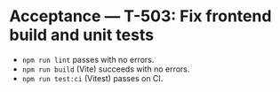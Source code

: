 # Acceptance — T-503: Fix frontend build and unit tests

- `npm run lint` passes with no errors.
- `npm run build` (Vite) succeeds with no errors.
- `npm run test:ci` (Vitest) passes on CI.

